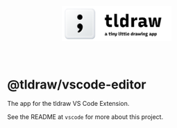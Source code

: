 <div style="text-align: center; transform: scale(.5);">
  <img src="card-repo.png"/>
</div>

# @tldraw/vscode-editor

The app for the tldraw VS Code Extension.

See the README at `vscode` for more about this project.
